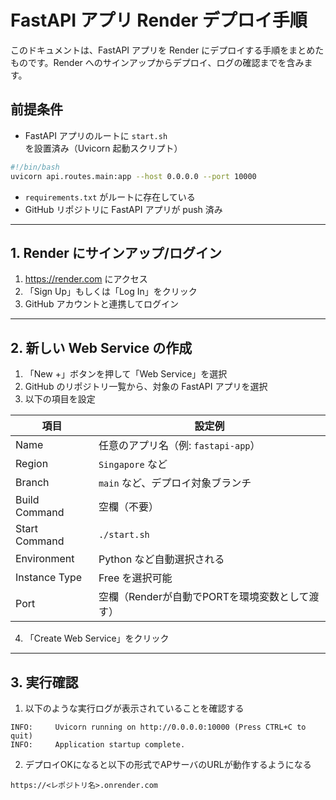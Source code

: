# FastAPI アプリ Render デプロイ手順

このドキュメントは、FastAPI アプリを Render にデプロイする手順をまとめたものです。Render へのサインアップからデプロイ、ログの確認までを含みます。

## 前提条件

- FastAPI アプリのルートに `start.sh` を設置済み（Uvicorn 起動スクリプト）

```bash
#!/bin/bash
uvicorn api.routes.main:app --host 0.0.0.0 --port 10000
```

- `requirements.txt` がルートに存在している
- GitHub リポジトリに FastAPI アプリが push 済み

---

## 1. Render にサインアップ/ログイン

1. https://render.com にアクセス
2. 「Sign Up」もしくは「Log In」をクリック
3. GitHub アカウントと連携してログイン

---

## 2. 新しい Web Service の作成

1. 「New +」ボタンを押して「Web Service」を選択
2. GitHub のリポジトリ一覧から、対象の FastAPI アプリを選択
3. 以下の項目を設定

| 項目 | 設定例 |
|------|--------|
| Name | 任意のアプリ名（例: `fastapi-app`） |
| Region | `Singapore` など |
| Branch | `main` など、デプロイ対象ブランチ |
| Build Command | 空欄（不要） |
| Start Command | `./start.sh` |
| Environment | Python など自動選択される |
| Instance Type | Free を選択可能 |
| Port | 空欄（Renderが自動でPORTを環境変数として渡す） |

4. 「Create Web Service」をクリック

---

## 3. 実行確認

1. 以下のような実行ログが表示されていることを確認する
```log
INFO:     Uvicorn running on http://0.0.0.0:10000 (Press CTRL+C to quit)
INFO:     Application startup complete.
```

2. デプロイOKになると以下の形式でAPサーバのURLが動作するようになる

```url
https://<レポジトリ名>.onrender.com
```